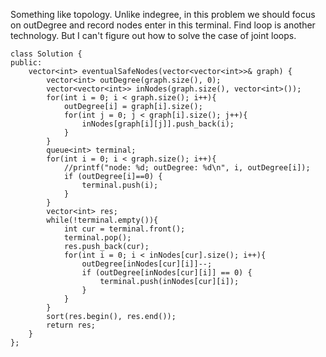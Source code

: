 Something like topology. Unlike indegree, in this problem we should focus on outDegree and record nodes enter in this terminal.
Find loop is another technology. But I can't figure out how to solve the case of joint loops.
```
class Solution {
public:
    vector<int> eventualSafeNodes(vector<vector<int>>& graph) {
        vector<int> outDegree(graph.size(), 0);
        vector<vector<int>> inNodes(graph.size(), vector<int>());
        for(int i = 0; i < graph.size(); i++){
            outDegree[i] = graph[i].size();
            for(int j = 0; j < graph[i].size(); j++){
                inNodes[graph[i][j]].push_back(i);
            }
        }
        queue<int> terminal;
        for(int i = 0; i < graph.size(); i++){
            //printf("node: %d; outDegree: %d\n", i, outDegree[i]);
            if (outDegree[i]==0) {
                terminal.push(i);
            }
        }
        vector<int> res;
        while(!terminal.empty()){
            int cur = terminal.front();
            terminal.pop();
            res.push_back(cur);
            for(int i = 0; i < inNodes[cur].size(); i++){
                outDegree[inNodes[cur][i]]--;
                if (outDegree[inNodes[cur][i]] == 0) {
                    terminal.push(inNodes[cur][i]);
                }
            }
        }
        sort(res.begin(), res.end());
        return res;
    }
};
```
